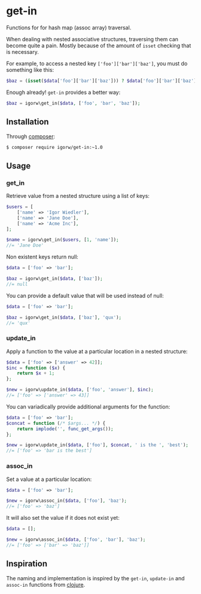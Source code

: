 # get-in

Functions for for hash map (assoc array) traversal.

When dealing with nested associative structures, traversing them can become
quite a pain. Mostly because of the amount of `isset` checking that is
necessary.

For example, to access a nested key `['foo']['bar']['baz']`, you must do
something like this:

```php
$baz = (isset($data['foo']['bar']['baz'])) ? $data['foo']['bar']['baz'] : null;
```

Enough already! `get-in` provides a better way:

```php
$baz = igorw\get_in($data, ['foo', 'bar', 'baz']);
```

## Installation

Through [composer](http://getcomposer.org):

```bash
$ composer require igorw/get-in:~1.0
```

## Usage

### get_in

Retrieve value from a nested structure using a list of keys:

```php
$users = [
    ['name' => 'Igor Wiedler'],
    ['name' => 'Jane Doe'],
    ['name' => 'Acme Inc'],
];

$name = igorw\get_in($users, [1, 'name']);
//= 'Jane Doe'
```

Non existent keys return null:

```php
$data = ['foo' => 'bar'];

$baz = igorw\get_in($data, ['baz']);
//= null
```
You can provide a default value that will be used instead of null:

```php
$data = ['foo' => 'bar'];

$baz = igorw\get_in($data, ['baz'], 'qux');
//= 'qux'
```
### update_in

Apply a function to the value at a particular location in a nested structure:

```php
$data = ['foo' => ['answer' => 42]];
$inc = function ($x) {
    return $x + 1;
};

$new = igorw\update_in($data, ['foo', 'answer'], $inc);
//= ['foo' => ['answer' => 43]]
```

You can variadically provide additional arguments for the function:

```php
$data = ['foo' => 'bar'];
$concat = function (/* $args... */) {
    return implode('', func_get_args());
};

$new = igorw\update_in($data, ['foo'], $concat, ' is the ', 'best');
//= ['foo' => 'bar is the best']
```

### assoc_in

Set a value at a particular location:

```php
$data = ['foo' => 'bar'];

$new = igorw\assoc_in($data, ['foo'], 'baz');
//= ['foo' => 'baz']
```

It will also set the value if it does not exist yet:

```php
$data = [];

$new = igorw\assoc_in($data, ['foo', 'bar'], 'baz');
//= ['foo' => ['bar' => 'baz']]
```

## Inspiration

The naming and implementation is inspired by the `get-in`, `update-in` and
`assoc-in` functions from [clojure](http://clojure.org).
